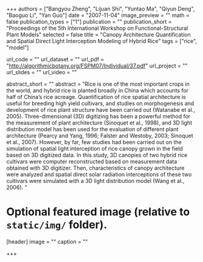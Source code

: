 +++
authors = ["Bangyou Zheng", "Lijuan Shi", "Yuntao Ma", "Qiyun Deng", "Baoguo Li", "Yan Guo"]
date = "2007-11-04"
image_preview = ""
math = false
publication_types = ["1"]
publication = ""
publication_short = "Proceedings of the 5th International Workshop on Functional-Structural Plant Models"
selected = false
title = "Canopy Architecture Quantification and Spatial Direct Light Interception Modeling of Hybrid Rice"
tags = ["rice", "model"]

url_code = ""
url_dataset = ""
url_pdf = "http://algorithmicbotany.org/FSPM07/Individual/37.pdf"
url_project = ""
url_slides = ""
url_video = ""

abstract_short = ""
abstract = "Rice is one of the most important crops in the world, and hybrid rice is planted broadly in China which accounts for half of China’s rice acreage. Quantification of rice spatial architecture is useful for breeding high yield cultivars, and studies on morphogenesis and development of rice plant structure have been carried out (Watanabe et al., 2005). Three-dimensional (3D) digitizing has been a powerful method for the measurement of plant architecture (Sinoquet et al., 1998), and 3D light distribution model has been used for the evaluation of different plant architecture (Pearcy and Yang, 1996; Falster and Westoby, 2003; Sinoquet et al., 2007). However, by far, few studies had been carried out on the simulation of spatial light interception of rice canopy grown in the field based on 3D digitized data. In this study, 3D canopies of two hybrid rice cultivars were computer reconstructed based on measurement data obtained with 3D digitizer. Then, characteristics of canopy architecture were analyzed and spatial direct solar radiation interceptions of these two cultivars were simulated with a 3D light distribution model (Wang et al., 2006). "


# Optional featured image (relative to `static/img/` folder).
[header]
image = ""
caption = ""

+++
